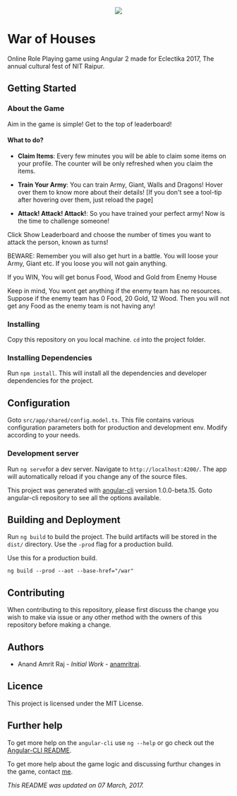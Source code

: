 <p align="center">
  <img style="float:none" src="http://eclectika.org/war/assets/img/logo.png"/>
</p>

# War of Houses

Online Role Playing game using Angular 2 made for Eclectika 2017, The annual cultural fest of NIT Raipur.

## Getting Started

### About the Game
Aim in the game is simple! Get to the top of leaderboard!
#### What to do?
 - **Claim Items**: Every few minutes you will be able to claim some items on your profile. The counter will be only refreshed when you claim the items.
 
- **Train Your Army**: You can train Army, Giant, Walls and Dragons! Hover over them to know more about their details! [If you don't see a tool-tip after hovering over them, just reload the page]

- **Attack! Attack! Attack!**: So you have trained your perfect army! Now is the time to challenge someone! 

Click Show Leaderboard and choose the number of times you want to attack the person, known as turns!

BEWARE: Remember you will also get hurt in a battle. You will loose your Army, Giant etc. If you loose you will not gain anything. 

If you WIN, You will get bonus Food, Wood and Gold from Enemy House

Keep in mind, You wont get anything if the enemy team has no resources. Suppose if the enemy team has 0 Food, 20 Gold, 12 Wood. Then you will not get any Food as the enemy team is not having any!

### Installing

Copy this repository on you local machine. `cd` into the project folder.

### Installing Dependencies
Run `npm install`. This will install all the dependencies and developer dependencies for the project.

## Configuration
Goto `src/app/shared/config.model.ts`. This file contains various configuration parameters both for production and development env. Modify according to your needs. 
### Development server
Run `ng serve`for a dev server. Navigate to `http://localhost:4200/`. The app will automatically reload if you change any of the source files.

This project was generated with [angular-cli](https://github.com/angular/angular-cli) version 1.0.0-beta.15. Goto angular-cli repository to see all the options available.

## Building and Deployment

Run `ng build` to build the project. The build artifacts will be stored in the `dist/` directory. Use the `-prod` flag for a production build.

Use this for a production build.
```
ng build --prod --aot --base-href="/war"
```

## Contributing

When contributing to this repository, please first discuss the change you wish to make via issue or any other method with the owners of this repository before making a change.

## Authors

- Anand Amrit Raj - *Initial Work* - [anamritraj](https://github.com/anamritraj).

## Licence

This project is licensed under the MIT License.

## Further help

To get more help on the `angular-cli` use `ng --help` or go check out the [Angular-CLI README](https://github.com/angular/angular-cli/blob/master/README.md).

To get more help about the game logic and discussing furthur changes in the game, contact [me](mailto:hello@anandamritraj.in).

*This README was updated on 07 March, 2017.*

